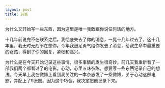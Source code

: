 ```yaml
---
layout: post
title: 开篇
---
```

为什么又开始写一些东西，因为这里是唯一我敢跟你说任何话的地方。

 十几年前说完不在联系之后，我彻底失去了你的消息，一晃十几年过去了。这十几年里，我无时无刻不在想你。今年我鼓足勇气给你发去了消息，给我生命中最重要的女孩，得到了你的回复，紧张和高兴。 

为什么是在今天开始记录这些事情，很多事情的发生很奇妙。前几天我重新看了一部我们两个都看过了的电影，心动，心里五味杂陈，想要写一些东西记录自己的想法。今天早上我在微博上看到我关注的一本杂志发了一条微博，关于心动这部电影，并配上了9张图。因为这个巧合，我决定把他记录下来。
